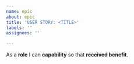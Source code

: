 ```yaml
---
name: epic
about: epic
title: 'USER STORY: <TITLE>'
labels: ''
assignees: ''

---
```


As a  **role** I can **capability**  so that **received benefit**.
